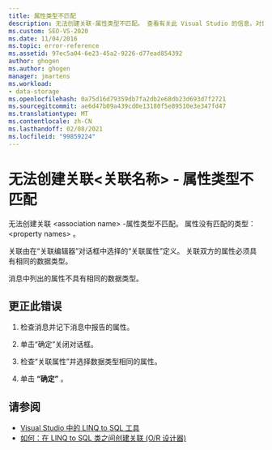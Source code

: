 ```yaml
---
title: 属性类型不匹配
description: 无法创建关联-属性类型不匹配。 查看有关此 Visual Studio 的信息，对象关系设计器 (O/R 设计器) 消息。
ms.custom: SEO-VS-2020
ms.date: 11/04/2016
ms.topic: error-reference
ms.assetid: 97ec5a04-6e23-45a2-9226-d77ead854392
author: ghogen
ms.author: ghogen
manager: jmartens
ms.workload:
- data-storage
ms.openlocfilehash: 0a75d16d79359db7fa2db2e68db23d693d7f2721
ms.sourcegitcommit: ae6d47b09a439cd0e13180f5e89510e3e347fd47
ms.translationtype: MT
ms.contentlocale: zh-CN
ms.lasthandoff: 02/08/2021
ms.locfileid: "99859224"
---
```

# <a name="cannot-create-an-association-ltassociation-namegt---property-types-do-not-match"></a>无法创建关联&lt;关联名称&gt; - 属性类型不匹配

无法创建关联 \<association name> -属性类型不匹配。 属性没有匹配的类型： \<property names> 。

关联由在“关联编辑器”对话框中选择的“关联属性”定义。 关联双方的属性必须具有相同的数据类型。

消息中列出的属性不具有相同的数据类型。

## <a name="to-correct-this-error"></a>更正此错误

1. 检查消息并记下消息中报告的属性。

2. 单击“确定”关闭对话框。

3. 检查“关联属性”并选择数据类型相同的属性。

4. 单击 **“确定”** 。

## <a name="see-also"></a>请参阅

- [Visual Studio 中的 LINQ to SQL 工具](../data-tools/linq-to-sql-tools-in-visual-studio2.md)
- [如何：在 LINQ to SQL 类之间创建关联 (O/R 设计器) ](../data-tools/how-to-create-an-association-relationship-between-linq-to-sql-classes-o-r-designer.md)